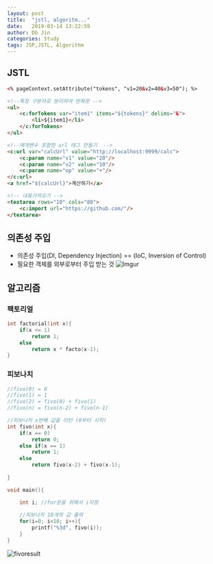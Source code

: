 ```yaml
---
layout: post
title:  "jstl, algoritm..."
date:   2019-03-14 13:22:59
author: Db Jin
categories: Study
tags: JSP,JSTL, Algorithm
---
```


## JSTL
```html
<% pageContext.setAttribute("tokens", "v1=20&v2=40&v3=50"); %>

<!--특정 구분자로 분리하여 반복문 -->
<ul>
	<c:forTokens var="item1" items="${tokens}" delims="&">
		<li>${item1}</li>
	</c:forTokens>
</ul>

<!--매개변수 포함한 url 태그 만들기  -->
<c:url var="calcUrl" value="http://localhost:9999/calc">
	<c:param name="v1" value="20"/>
	<c:param name="v2" value="10"/>
	<c:param name="op" value="+"/>
</c:url>
<a href="${calcUrl}">계산하기</a>

<!-- 내용가져오기 -->
<textarea rows="10" cols="80">
	<c:import url="https://github.com/"/>
</textarea>

```
## 의존성 주입

* 의존성 주입(DI, Dependency Injection) == (IoC, Inversion of Control)
* 필요한 객체를 외부로부터 주입 받는 것
![Imgur](https://i.imgur.com/HPyl51b.jpg)

## 알고리즘

### 팩토리얼
```c
int factorial(int x){
	if(x <= 1)
		return 1;
	else
		return x * facto(x-1);
}
```

### 피보나치
```c
//fivo(0) = 0
//fivo(1) = 1
//fivo(2) = fivo(0) + fivo(1)
//fivo(n) = fivo(n-2) + fivo(n-1)

//피보나치 x번째 값을 리턴 (0부터 시작) 
int fivo(int x){
	if(x == 0)
		return 0;
	else if(x == 1)
		return 1;
	else
		return fivo(x-2) + fivo(x-1);
	
}

void main(){

	int i; //for문을 위해서 i지정
	
	//피보나치 10개의 값 출력 
	for(i=0; i<10; i++){
		printf("%3d", fivo(i));	
	}
}
```
![fivoresult](https://i.imgur.com/OLjglk2.png)